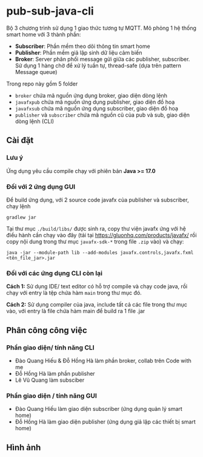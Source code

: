 # pub-sub-java-cli
Bộ 3 chương trình sử dụng 1 giao thức tương tự MQTT. Mô phỏng 1 hệ thống smart home với 3 thành phần:

- **Subscriber**: Phần mềm theo dõi thông tin smart home
- **Publisher**: Phần mềm giả lập sinh dữ liệu cảm biến
- **Broker**: Server phân phối message gửi giữa các publisher, subscriber. Sử dụng 1 hàng chờ để xử lý tuần tự, thread-safe (dựa trên pattern Message queue)

Trong repo này gồm 5 folder
- `broker` chứa mã nguồn ứng dụng broker, giao diện dòng lệnh
- `javafxpub` chứa mã nguồn ứng dụng publisher, giao diện đồ hoạ
- `javafxsub` chứa mã nguồn ứng dụng subscriber, giao diện đồ hoạ
- `publisher` và `subscriber` chứa mã nguồn cũ của pub và sub, giao diện dòng lệnh (CLI)

## Cài đặt
### Lưu ý
Ứng dụng yêu cầu compile chạy với phiên bản **Java >= 17.0**

### Đối với 2 ứng dụng GUI
Để build ứng dụng, với 2 source code javafx của publisher và subscriber, chạy lệnh

`gradlew jar`

Tại thư mục `./build/libs/` được sinh ra, copy thư viện javafx ứng với hệ điều hành cần chạy vào đây (tải tại https://gluonhq.com/products/javafx/ rồi copy nội dung trong thư mục `javafx-sdk-*` trong file `.zip` vào) và chạy:

`java -jar --module-path lib --add-modules javafx.controls,javafx.fxml <tên_file_jar>.jar`

### Đối với các ứng dụng CLI còn lại
**Cách 1:** Sử dụng IDE/ text editor có hỗ trợ compile và chạy code java, rồi chạy với entry là tệp chứa hàm `main` trong thư mục đó.

**Cách 2:** Sử dụng compiler của java, include tất cả các file trong thư mục vào, với entry là file chứa hàm main để build ra 1 file .jar

## Phân công công việc
### Phần giao diện/ tính năng CLI
- Đào Quang Hiếu & Đỗ Hồng Hà làm phần broker, collab trên Code with me
- Đỗ Hồng Hà làm phần publisher
- Lê Vũ Quang làm subsciber

### Phần giao diện / tính năng GUI
- Đào Quang Hiếu làm giao diện subscriber (ứng dụng quản lý smart home)
- Đỗ Hồng Hà làm giao diện publisher (ứng dụng giả lập các thiết bị smart home)

## Hình ảnh
